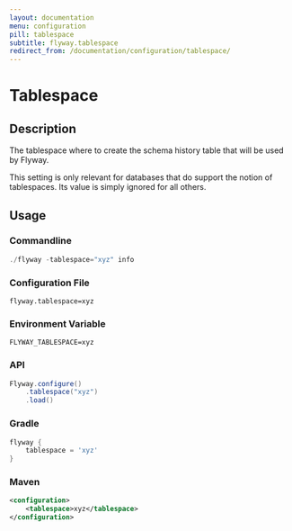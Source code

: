 ```yaml
---
layout: documentation
menu: configuration
pill: tablespace
subtitle: flyway.tablespace
redirect_from: /documentation/configuration/tablespace/
---
```


# Tablespace

## Description
The tablespace where to create the schema history table that will be used by Flyway.

This setting is only relevant for databases that do support the notion of tablespaces. Its value is simply ignored for all others.

## Usage

### Commandline
```powershell
./flyway -tablespace="xyz" info
```

### Configuration File
```properties
flyway.tablespace=xyz
```

### Environment Variable
```properties
FLYWAY_TABLESPACE=xyz
```

### API
```java
Flyway.configure()
    .tablespace("xyz")
    .load()
```

### Gradle
```groovy
flyway {
    tablespace = 'xyz'
}
```

### Maven
```xml
<configuration>
    <tablespace>xyz</tablespace>
</configuration>
```